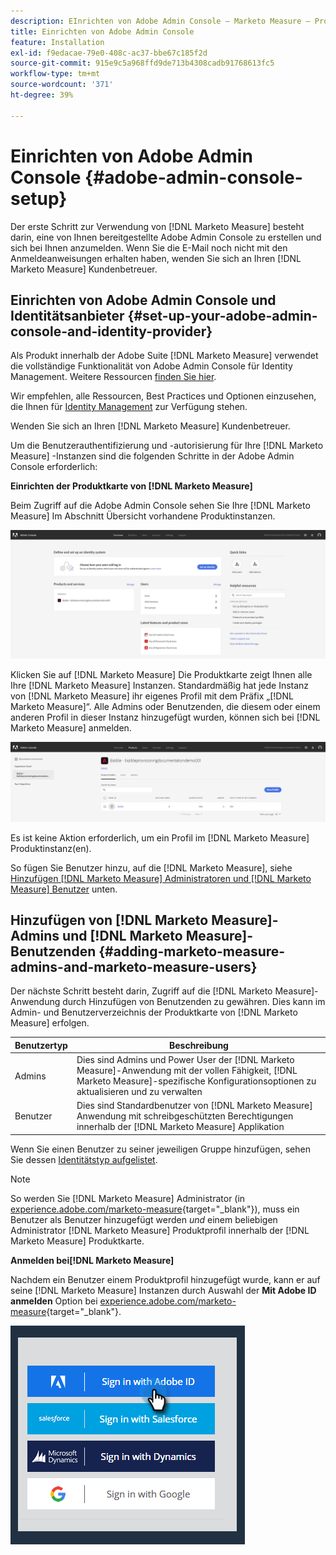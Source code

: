 ```yaml
---
description: EInrichten von Adobe Admin Console – Marketo Measure – Produktdokumentation
title: Einrichten von Adobe Admin Console
feature: Installation
exl-id: f9edacae-79e0-408c-ac37-bbe67c185f2d
source-git-commit: 915e9c5a968ffd9de713b4308cadb91768613fc5
workflow-type: tm+mt
source-wordcount: '371'
ht-degree: 39%

---
```


# Einrichten von Adobe Admin Console {#adobe-admin-console-setup}

Der erste Schritt zur Verwendung von [!DNL Marketo Measure] besteht darin, eine von Ihnen bereitgestellte Adobe Admin Console zu erstellen und sich bei Ihnen anzumelden. Wenn Sie die E-Mail noch nicht mit den Anmeldeanweisungen erhalten haben, wenden Sie sich an Ihren [!DNL Marketo Measure] Kundenbetreuer.

## Einrichten von Adobe Admin Console und Identitätsanbieter {#set-up-your-adobe-admin-console-and-identity-provider}

Als Produkt innerhalb der Adobe Suite [!DNL Marketo Measure] verwendet die vollständige Funktionalität von Adobe Admin Console für Identity Management. Weitere Ressourcen [finden Sie hier](https://helpx.adobe.com/de/enterprise/using/admin-console.html).

Wir empfehlen, alle Ressourcen, Best Practices und Optionen einzusehen, die Ihnen für [Identity Management](https://helpx.adobe.com/de/enterprise/using/set-up-identity.html) zur Verfügung stehen.

Wenden Sie sich an Ihren [!DNL Marketo Measure] Kundenbetreuer.

Um die Benutzerauthentifizierung und -autorisierung für Ihre [!DNL Marketo Measure] -Instanzen sind die folgenden Schritte in der Adobe Admin Console erforderlich:

**Einrichten der Produktkarte von [!DNL Marketo Measure]**

Beim Zugriff auf die Adobe Admin Console sehen Sie Ihre [!DNL Marketo Measure] Im Abschnitt Übersicht vorhandene Produktinstanzen.

![](assets/adobe-admin-console-setup-1.png)

Klicken Sie auf [!DNL Marketo Measure] Die Produktkarte zeigt Ihnen alle Ihre [!DNL Marketo Measure] Instanzen. Standardmäßig hat jede Instanz von [!DNL Marketo Measure] ihr eigenes Profil mit dem Präfix „[!DNL Marketo Measure]“. Alle Admins oder Benutzenden, die diesem oder einem anderen Profil in dieser Instanz hinzugefügt wurden, können sich bei [!DNL Marketo Measure] anmelden.

![](assets/adobe-admin-console-setup-2.png)

Es ist keine Aktion erforderlich, um ein Profil im [!DNL Marketo Measure] Produktinstanz(en).

So fügen Sie Benutzer hinzu, auf die [!DNL Marketo Measure], siehe [Hinzufügen [!DNL Marketo Measure] Administratoren und [!DNL Marketo Measure] Benutzer](#adding-marketo-measure-admins-and-marketo-measure-users) unten.

## Hinzufügen von [!DNL Marketo Measure]-Admins und [!DNL Marketo Measure]-Benutzenden {#adding-marketo-measure-admins-and-marketo-measure-users}

Der nächste Schritt besteht darin, Zugriff auf die [!DNL Marketo Measure]-Anwendung durch Hinzufügen von Benutzenden zu gewähren. Dies kann im Admin- und Benutzerverzeichnis der Produktkarte von [!DNL Marketo Measure] erfolgen.

| Benutzertyp | Beschreibung |
|---|---|
| Admins | Dies sind Admins und Power User der [!DNL Marketo Measure]-Anwendung mit der vollen Fähigkeit, [!DNL Marketo Measure]-spezifische Konfigurationsoptionen zu aktualisieren und zu verwalten |
| Benutzer | Dies sind Standardbenutzer von [!DNL Marketo Measure] Anwendung mit schreibgeschützten Berechtigungen innerhalb der [!DNL Marketo Measure] Applikation |

Wenn Sie einen Benutzer zu seiner jeweiligen Gruppe hinzufügen, sehen Sie dessen [Identitätstyp aufgelistet](https://helpx.adobe.com/de/enterprise/using/set-up-identity.html).

>[!NOTE]
>
>So werden Sie [!DNL Marketo Measure] Administrator (in [experience.adobe.com/marketo-measure](https://experience.adobe.com/marketo-measure){target="_blank"}), muss ein Benutzer als Benutzer hinzugefügt werden _und_ einem beliebigen Administrator [!DNL Marketo Measure] Produktprofil innerhalb der [!DNL Marketo Measure] Produktkarte.

**Anmelden bei[!DNL Marketo Measure]**

Nachdem ein Benutzer einem Produktprofil hinzugefügt wurde, kann er auf seine [!DNL Marketo Measure] Instanzen durch Auswahl der **Mit Adobe ID anmelden** Option bei [experience.adobe.com/marketo-measure](https://experience.adobe.com/marketo-measure){target="_blank"}.

![](assets/adobe-admin-console-setup-3.png)
